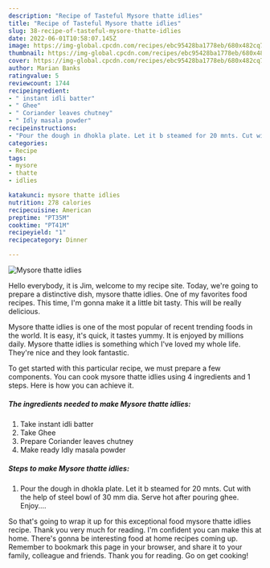 ```yaml
---
description: "Recipe of Tasteful Mysore thatte idlies"
title: "Recipe of Tasteful Mysore thatte idlies"
slug: 38-recipe-of-tasteful-mysore-thatte-idlies
date: 2022-06-01T10:58:07.145Z
image: https://img-global.cpcdn.com/recipes/ebc95428ba1778eb/680x482cq70/mysore-thatte-idlies-recipe-main-photo.jpg
thumbnail: https://img-global.cpcdn.com/recipes/ebc95428ba1778eb/680x482cq70/mysore-thatte-idlies-recipe-main-photo.jpg
cover: https://img-global.cpcdn.com/recipes/ebc95428ba1778eb/680x482cq70/mysore-thatte-idlies-recipe-main-photo.jpg
author: Marian Banks
ratingvalue: 5
reviewcount: 1744
recipeingredient:
- " instant idli batter"
- " Ghee"
- " Coriander leaves chutney"
- " Idly masala powder"
recipeinstructions:
- "Pour the dough in dhokla plate. Let it b steamed for 20 mnts. Cut with the help of steel bowl of 30 mm dia. Serve hot after pouring ghee. Enjoy...."
categories:
- Recipe
tags:
- mysore
- thatte
- idlies

katakunci: mysore thatte idlies 
nutrition: 278 calories
recipecuisine: American
preptime: "PT35M"
cooktime: "PT41M"
recipeyield: "1"
recipecategory: Dinner

---
```



![Mysore thatte idlies](https://img-global.cpcdn.com/recipes/ebc95428ba1778eb/680x482cq70/mysore-thatte-idlies-recipe-main-photo.jpg)

Hello everybody, it is Jim, welcome to my recipe site. Today, we're going to prepare a distinctive dish, mysore thatte idlies. One of my favorites food recipes. This time, I'm gonna make it a little bit tasty. This will be really delicious.



Mysore thatte idlies is one of the most popular of recent trending foods in the world. It is easy, it's quick, it tastes yummy. It is enjoyed by millions daily. Mysore thatte idlies is something which I've loved my whole life. They're nice and they look fantastic.


To get started with this particular recipe, we must prepare a few components. You can cook mysore thatte idlies using 4 ingredients and 1 steps. Here is how you can achieve it.

<!--inarticleads1-->

##### The ingredients needed to make Mysore thatte idlies:

1. Take  instant idli batter
1. Take  Ghee
1. Prepare  Coriander leaves chutney
1. Make ready  Idly masala powder




<!--inarticleads2-->

##### Steps to make Mysore thatte idlies:

1. Pour the dough in dhokla plate. Let it b steamed for 20 mnts. Cut with the help of steel bowl of 30 mm dia. Serve hot after pouring ghee. Enjoy....




So that's going to wrap it up for this exceptional food mysore thatte idlies recipe. Thank you very much for reading. I'm confident you can make this at home. There's gonna be interesting food at home recipes coming up. Remember to bookmark this page in your browser, and share it to your family, colleague and friends. Thank you for reading. Go on get cooking!
